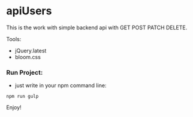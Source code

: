 # apiUsers

This is the work with simple backend api with GET POST PATCH DELETE.

Tools: 

* jQuery.latest
* bloom.css 

### Run Project:

* just write in your npm command line:
```
npm run gulp
```

Enjoy!